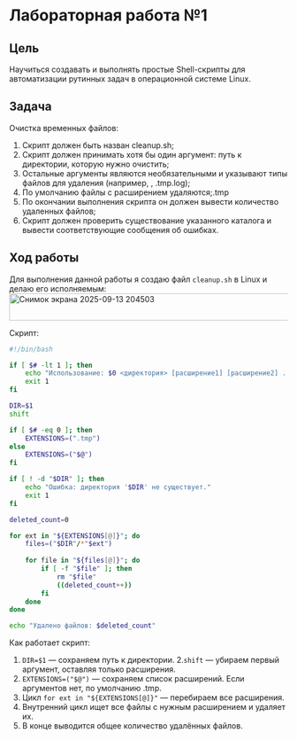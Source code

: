 # Лабораторная работа №1

## Цель
Научиться создавать и выполнять простые Shell-скрипты для автоматизации рутинных задач в операционной системе Linux.

## Задача
Очистка временных файлов:
1. Скрипт должен быть назван cleanup.sh;
2. Скрипт должен принимать хотя бы один аргумент: путь к директории, которую нужно очистить;
3. Остальные аргументы являются необязательными и указывают типы файлов для удаления (например, , .tmp.log);
4. По умолчанию файлы с расширением удаляются;.tmp
5. По окончании выполнения скрипта он должен вывести количество удаленных файлов;
6. Скрипт должен проверить существование указанного каталога и вывести соответствующие сообщения об ошибках.

## Ход работы
Для выполнения данной работы я создаю файл `cleanup.sh` в Linux и делаю его исполняемым:  
<img width="1452" height="49" alt="Снимок экрана 2025-09-13 204503" src="https://github.com/user-attachments/assets/0925c64b-a4db-4e6d-ba16-2b7c342f610b" />

Скрипт:
```bash
#!/bin/bash

if [ $# -lt 1 ]; then
    echo "Использование: $0 <директория> [расширение1] [расширение2] ..."
    exit 1
fi

DIR=$1
shift

if [ $# -eq 0 ]; then
    EXTENSIONS=(".tmp")
else
    EXTENSIONS=("$@")
fi

if [ ! -d "$DIR" ]; then
    echo "Ошибка: директория '$DIR' не существует."
    exit 1
fi

deleted_count=0

for ext in "${EXTENSIONS[@]}"; do
    files=("$DIR"/*"$ext")
    
    for file in "${files[@]}"; do
        if [ -f "$file" ]; then
            rm "$file"
            ((deleted_count++))
        fi
    done
done

echo "Удалено файлов: $deleted_count"

```

Как работает скрипт:  
1. `DIR=$1` — сохраняем путь к директории.
2.`shift` — убираем первый аргумент, оставляя только расширения.
3. `EXTENSIONS=("$@")` — сохраняем список расширений. Если аргументов нет, по умолчанию .tmp.
4. Цикл `for ext in "${EXTENSIONS[@]}"` — перебираем все расширения.
5. Внутренний цикл ищет все файлы с нужным расширением и удаляет их.
6. В конце выводится общее количество удалённых файлов.
